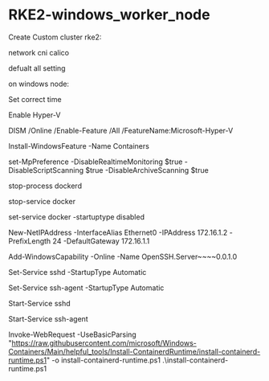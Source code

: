 # RKE2-windows_worker_node
Create Custom cluster rke2:

network cni calico

defualt all setting 

on windows node:

Set correct time

Enable Hyper-V

DISM /Online /Enable-Feature /All /FeatureName:Microsoft-Hyper-V

Install-WindowsFeature -Name Containers

set-MpPreference -DisableRealtimeMonitoring $true -DisableScriptScanning $true -DisableArchiveScanning $true

stop-process dockerd

stop-service docker

set-service docker -startuptype disabled

New-NetIPAddress -InterfaceAlias Ethernet0 -IPAddress 172.16.1.2 -PrefixLength 24 -DefaultGateway 172.16.1.1

Add-WindowsCapability -Online -Name OpenSSH.Server~~~~0.0.1.0

Set-Service sshd -StartupType Automatic

Set-Service ssh-agent -StartupType Automatic

Start-Service sshd

Start-Service ssh-agent

Invoke-WebRequest -UseBasicParsing "https://raw.githubusercontent.com/microsoft/Windows-Containers/Main/helpful_tools/Install-ContainerdRuntime/install-containerd-runtime.ps1" -o install-containerd-runtime.ps1
.\install-containerd-runtime.ps1
